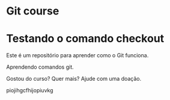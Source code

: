 # Git course
# Testando o comando checkout
Este é um repositório para aprender como o Git funciona.

Aprendendo comandos git.

Gostou do curso? Quer mais? Ajude com uma doação.

piojihgcfhijopiuvkg
